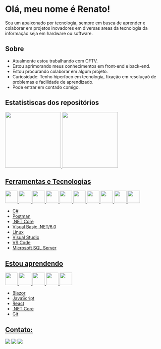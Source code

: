 # Olá, meu nome é Renato!
Sou um apaixonado por tecnologia, sempre em busca de aprender e colaborar em projetos inovadores em diversas areas da tecnologia da informação seja em hardware ou software.

## Sobre
-  Atualmente estou trabalhando com CFTV.
-  Estou aprimorando meus conhecimentos em front-end e back-end.
-  Estou procurando colaborar em algum projeto.
-  Curiosidade: Tenho hiperfoco em tecnologia, fixação em resoluçaõ de problemas e facilidade de aprendizado.
-  Pode entrar em contado comigo.

## Estatistiscas dos repositórios
<div>
<a href="https://github.com/renatosantoslw">
<img loading="lazy" height="180em" src="https://github-readme-stats.vercel.app/api/top-langs/?username=renatosantoslw&layout=compact&langs_count=7&theme=dracula"/>
<img loading="lazy" height="180em" src="https://github-readme-stats.vercel.app/api?username=renatosantoslw&show_icons=true&theme=dracula&include_all_commits=true&count_private=true"/>
</div>
  
## Ferramentas e Tecnologias
<img src="https://cdn.jsdelivr.net/gh/devicons/devicon@latest/icons/csharp/csharp-original.svg" width="40" height="40"/> <img src="https://cdn.jsdelivr.net/gh/devicons/devicon@latest/icons/azuresqldatabase/azuresqldatabase-original.svg" width="40" height="40"/> <img src="https://cdn.jsdelivr.net/gh/devicons/devicon@latest/icons/postman/postman-original.svg" width="40" height="40"/> <img src="https://cdn.jsdelivr.net/gh/devicons/devicon@latest/icons/dotnetcore/dotnetcore-original.svg"  width="40" height="40"/> <img src="https://cdn.jsdelivr.net/gh/devicons/devicon@latest/icons/visualbasic/visualbasic-original.svg" width="40" height="40"/> <img src="https://cdn.jsdelivr.net/gh/devicons/devicon@latest/icons/linux/linux-original.svg" width="40" height="40"/> <img src="https://cdn.jsdelivr.net/gh/devicons/devicon@latest/icons/visualstudio/visualstudio-original.svg" width="40" height="40"/> <img src="https://cdn.jsdelivr.net/gh/devicons/devicon@latest/icons/vscode/vscode-original.svg" width="40" height="40"/> <img src="https://cdn.jsdelivr.net/gh/devicons/devicon@latest/icons/microsoftsqlserver/microsoftsqlserver-original.svg"  width="40" height="40"/> <img src="https://cdn.jsdelivr.net/gh/devicons/devicon@latest/icons/html5/html5-original-wordmark.svg" width="40" height="40"/>

          
            
          
          
- C#
- Postman
- .NET Core
- Visual Basic .NET/6.0
- Linux
- Visual Studio
- VS Code
- Microsoft SQL Server
            
 ## Estou aprendendo
<img src="https://cdn.jsdelivr.net/gh/devicons/devicon@latest/icons/blazor/blazor-original.svg" width="40" height="40"/> <img src="https://cdn.jsdelivr.net/gh/devicons/devicon@latest/icons/javascript/javascript-original.svg" width="40" height="40"/> <img src="https://cdn.jsdelivr.net/gh/devicons/devicon@latest/icons/react/react-original-wordmark.svg" width="40" height="40"/> <img src="https://cdn.jsdelivr.net/gh/devicons/devicon@latest/icons/dotnetcore/dotnetcore-original.svg"  width="40" height="40"/> <img src="https://cdn.jsdelivr.net/gh/devicons/devicon@latest/icons/git/git-original.svg"  width="40" height="40"/>
          
- Blazor
- JavaScript
- React
- .NET Core
- Git                      
                      
## Contato:
<div>
<a href = "mailto:carlos-renato@hotmail.com"><img loading="lazy" src="https://img.shields.io/badge/Email-Hotmail-0078D4?style=for-the-badge&logo=microsoft-outlook&logoColor=white" target="_blank"></a>
<a href = "mailto:renatosantoslw@gmail.com"><img loading="lazy" src="https://img.shields.io/badge/Gmail-D14836?style=for-the-badge&logo=gmail&logoColor=white" target="_blank"></a>
<a href="https://www.linkedin.com/in/renatosantoslww" target="_blank"><img loading="lazy" src="https://img.shields.io/badge/-LinkedIn-%230077B5?style=for-the-badge&logo=linkedin&logoColor=white" target="_blank"></a>   
</div>
